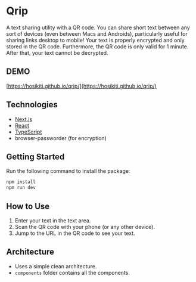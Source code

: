 # Qrip

A text sharing utility with a QR code. You can share short text between any sort of devices (even between Macs and Androids), particularly useful for sharing links desktop to mobile! Your text is properly encrypted and only stored in the QR code. Furthermore, the QR code is only valid for 1 minute. After that, your text cannot be decrypted.

## DEMO

[https://hosikiti.github.io/qrip/](https://hosikiti.github.io/qrip/)

## Technologies

- [Next.js](https://nextjs.org/)
- [React](https://reactjs.org/)
- [TypeScript](https://www.typescriptlang.org/)
- browser-passworder (for encryption)

## Getting Started

Run the following command to install the package:

```bash
npm install
npm run dev
```

## How to Use

1. Enter your text in the text area.
2. Scan the QR code with your phone (or any other device).
3. Jump to the URL in the QR code to see your text.

## Architecture

- Uses a simple clean architecture.
- `components` folder contains all the components.
